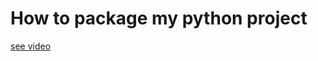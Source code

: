 # How to package my python project

[see video](https://www.youtube.com/watch?v=tEFkHEKypLI&t=130s)
